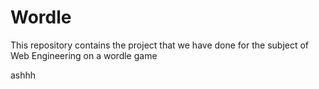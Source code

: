 # Wordle
This repository contains the project that we have done for the subject of Web Engineering on a wordle game

ashhh
